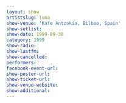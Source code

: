 ```yaml
---
layout: show
artistslug: luna
show-venue: 'Kafe Antzokia, Bilbao, Spain'
show-setlist: 
show-date: 1999-09-30
category: 1999
show-radio: 
show-lastfm: 
show-cancelled: 
performers: 
facebook-event-url: 
show-poster-url: 
show-ticket-url: 
show-venue-website: 
show-additional: 
---
```


